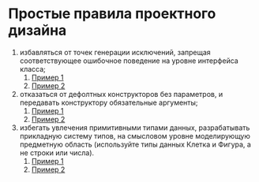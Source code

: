 # Простые правила проектного дизайна

1. избавляться от точек генерации исключений, запрещая соответствующее ошибочное поведение на уровне интерфейса класса;
   1. [Пример 1](RemoveExceptions/Example1/README.md)
   2. [Пример 2](RemoveExceptions/Example2/README.md)
2. отказаться от дефолтных конструкторов без параметров, и передавать конструктору обязательные аргументы;
   1. [Пример 1](RemoveDefaultConstructors/Example1/README.md)
   2. [Пример 2](RemoveDefaultConstructors/Example2/README.md)
3. избегать увлечения примитивными типами данных, разрабатывать прикладную систему типов, на смысловом уровне моделирующую предметную область (используйте типы данных Клетка и Фигура, а не строки или числа).
   1. [Пример 1](RemovePrimitivesDataStructures/Example1/README.md)
   2. [Пример 2](RemovePrimitivesDataStructures/Example2/README.md)